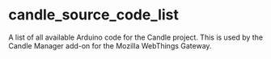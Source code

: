 # candle_source_code_list
A list of all available Arduino code for the Candle project. This is used by the Candle Manager add-on for the Mozilla WebThings Gateway.
